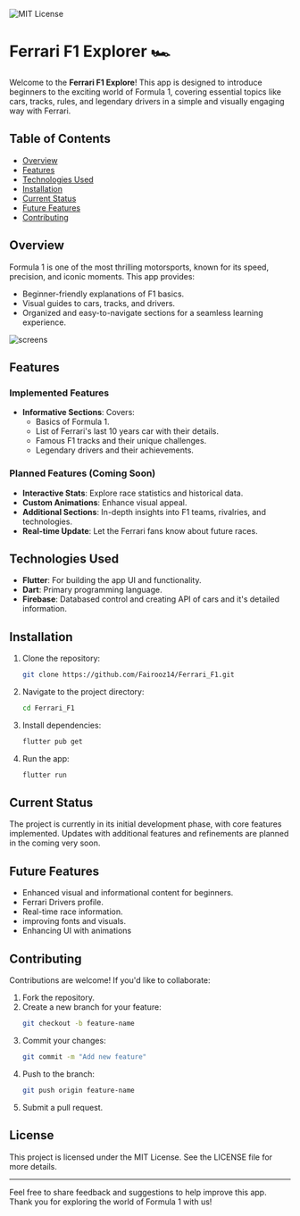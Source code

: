 ![MIT License](https://img.shields.io/badge/License-MIT-green)

# Ferrari F1 Explorer 🏎️

Welcome to the **Ferrari F1 Explore**! This app is designed to introduce beginners to the exciting world of Formula 1, covering essential topics like cars, tracks, rules, and legendary drivers in a simple and visually engaging way with Ferrari.

## Table of Contents
- [Overview](#overview)
- [Features](#features)
- [Technologies Used](#technologies-used)
- [Installation](#installation)
- [Current Status](#current-status)
- [Future Features](#future-features)
- [Contributing](#contributing)

## Overview
Formula 1 is one of the most thrilling motorsports, known for its speed, precision, and iconic moments. This app provides:
- Beginner-friendly explanations of F1 basics.
- Visual guides to cars, tracks, and drivers.
- Organized and easy-to-navigate sections for a seamless learning experience.
  
![screens](https://github.com/user-attachments/assets/e8d7c4d4-3dae-4ab8-b7b7-a2c04e62997a)


## Features
### Implemented Features
- **Informative Sections**: Covers:
  - Basics of Formula 1.
  - List of Ferrari's last 10 years car with their details.
  - Famous F1 tracks and their unique challenges.
  - Legendary drivers and their achievements.


### Planned Features (Coming Soon)
- **Interactive Stats**: Explore race statistics and historical data.
- **Custom Animations**: Enhance visual appeal.
- **Additional Sections**: In-depth insights into F1 teams, rivalries, and technologies.
- **Real-time Update**: Let the Ferrari fans know about future races.

## Technologies Used
- **Flutter**: For building the app UI and functionality.
- **Dart**: Primary programming language.
- **Firebase**: Databased control and creating API of cars and it's detailed information.

## Installation
1. Clone the repository:
   ```bash
   git clone https://github.com/Fairooz14/Ferrari_F1.git
   ```
2. Navigate to the project directory:
   ```bash
   cd Ferrari_F1
   ```
3. Install dependencies:
   ```bash
   flutter pub get
   ```
4. Run the app:
   ```bash
   flutter run
   ```

## Current Status
The project is currently in its initial development phase, with core features implemented. Updates with additional features and refinements are planned in the coming very soon.

## Future Features
- Enhanced visual and informational content for beginners.
- Ferrari Drivers profile.
- Real-time race information. 
- improving fonts and visuals.
- Enhancing UI with animations

## Contributing
Contributions are welcome! If you'd like to collaborate:
1. Fork the repository.
2. Create a new branch for your feature:
   ```bash
   git checkout -b feature-name
   ```
3. Commit your changes:
   ```bash
   git commit -m "Add new feature"
   ```
4. Push to the branch:
   ```bash
   git push origin feature-name
   ```
5. Submit a pull request.

## License
This project is licensed under the MIT License. See the LICENSE file for more details.

---
Feel free to share feedback and suggestions to help improve this app. Thank you for exploring the world of Formula 1 with us!

